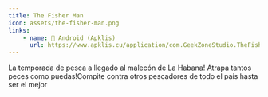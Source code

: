 ```yaml
---
title: The Fisher Man
icon: assets/the-fisher-man.png
links:
    - name: 📱 Android (Apklis)
      url: https://www.apklis.cu/application/com.GeekZoneStudio.TheFisherMan
---
```


La temporada de pesca a llegado al malecón de La Habana! Atrapa tantos peces como puedas!Compite contra otros pescadores de todo el país hasta ser el mejor